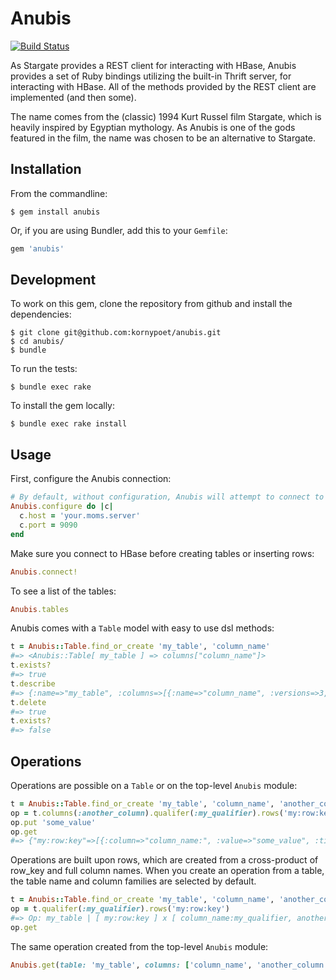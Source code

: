 # Anubis

[![Build Status](https://travis-ci.org/kornypoet/anubis.png)](https://travis-ci.org/kornypoet/anubis)

As Stargate provides a REST client for interacting with HBase, Anubis provides a set of Ruby bindings utilizing the built-in Thrift server, for interacting with HBase. All of the methods provided by the REST client are implemented (and then some).

The name comes from the (classic) 1994 Kurt Russel film Stargate, which is heavily inspired by Egyptian mythology. As Anubis is one of the gods featured in the film, the name was chosen to be an alternative to Stargate.

## Installation

From the commandline:

`$ gem install anubis`

Or, if you are using Bundler, add this to your `Gemfile`:

```ruby
gem 'anubis'
```

## Development

To work on this gem, clone the repository from github and install the dependencies:

```
$ git clone git@github.com:kornypoet/anubis.git
$ cd anubis/
$ bundle
```

To run the tests:

`$ bundle exec rake`

To install the gem locally:

`$ bundle exec rake install`

## Usage

First, configure the Anubis connection:

```ruby
# By default, without configuration, Anubis will attempt to connect to localhost at port 9090	
Anubis.configure do |c|
  c.host = 'your.moms.server'
  c.port = 9090	  
end
```

Make sure you connect to HBase before creating tables or inserting rows:

```ruby
Anubis.connect!
```

To see a list of the tables:

```ruby
Anubis.tables	
```

Anubis comes with a `Table` model with easy to use dsl methods:

```ruby
t = Anubis::Table.find_or_create 'my_table', 'column_name'
#=> <Anubis::Table[ my_table ] => columns["column_name"]>
t.exists?
#=> true
t.describe
#=> {:name=>"my_table", :columns=>[{:name=>"column_name", :versions=>3, :compression=>"NONE", :in_memory=>false, :ttl=>-1, :cached=>false, :bloom_filter=>{:type=>"NONE", :vector_size=>0, :hashes=>0}}]}
t.delete
#=> true
t.exists?
#=> false
```

## Operations

Operations are possible on a `Table` or on the top-level `Anubis` module:

```ruby
t = Anubis::Table.find_or_create 'my_table', 'column_name', 'another_column'
op = t.columns(:another_column).qualifer(:my_qualifier).rows('my:row:key')
op.put 'some_value'
op.get
#=> {"my:row:key"=>[{:column=>"column_name:", :value=>"some_value", :timestamp=>1361293380609}]}
```

Operations are built upon rows, which are created from a cross-product of row_key and full column names. When you create an operation from a table, the table name and column families are selected by default.

```ruby
t = Anubis::Table.find_or_create 'my_table', 'column_name', 'another_column'
op = t.qualifer(:my_qualifier).rows('my:row:key')
#=> Op: my_table | [ my:row:key ] x [ column_name:my_qualifier, another_column:my_qualifier ]
op.get
```

The same operation created from the top-level `Anubis` module:

```ruby
Anubis.get(table: 'my_table', columns: ['column_name', 'another_column'], qualifier: 'my_qualifier', rows: ['my:row:key']) 	
```
